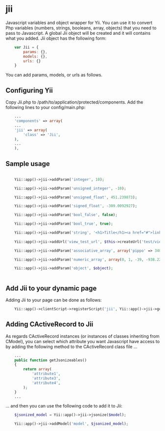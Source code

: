 jii
===
Javascript variables and object wrapper for Yii.
You can use it to convert Php variables (numbers, strings, booleans, array, objects) that you need to pass to Javascript.
A global Jii object will be created and it will contains what you added.
Jii object has the following form:
```javascript
	var Jii = {
		params: {},
		models: {},
		urls: {}
	}	
```

You can add params, models, or urls as follows.

## Configuring Yii
Copy Jii.php to /path/to/application/protected/components. Add the following lines to your config/main.php:
```php
    ...
    'components' => array(
    ...
	'jii' => array(
		'class' => 'Jii',
	),
    ...
    ),
```

## Sample usage
```php
	
	Yii::app()->jii->addParam('integer', 10);

	Yii::app()->jii->addParam('unsigned_integer', -10);

	Yii::app()->jii->addParam('unsigned_float', 451.239873);

	Yii::app()->jii->addParam('signed_float', -309.0092927);

	Yii::app()->jii->addParam('bool_false', false);

	Yii::app()->jii->addParam('bool_true', true);

	Yii::app()->jii->addParam('string', '<h1>Title</h1><a href="#">link</a>');
	
	Yii::app()->jii->addUrl('view_test_url', $this->createUrl('test/view', array('id' => 1)));

	Yii::app()->jii->addParam('associative_array', array('pippo' => 3409879, '+349287//' => '<a>link</a>'));

	Yii::app()->jii->addParam('numeric_array', array(0, 1, -39, -938.2223, '<a href="#">Prova</a>', true));

	Yii::app()->jii->addParam('object', $object);
	
```
## Add Jii to your dynamic page
Adding Jii to your page can be done as follows:
```php
	Yii::app()->clientScript->registerScript('jii', Yii::app()->jii->getScript(), CClientScript::POS_END);
```

## Adding CActiveRecord to Jii
As regards CActiveRecord instances (or instances of classes inheriting from CModel), you can select which attribute you want Javascript have access to by adding the following method to the CActiveRecord class file ...

```php
	...
	public function getJsonizeables()
	{
		return array(
			'attribute1',
			'attribute3',
			'attribute4',
		);
	}
	...
```
... and then you can use the following code to add it to Jii:
```php
	$jsonized_model = Yii::app()->jii->jsonize($model);

	Yii::app()->jii->addModel('model', $jsonized_model);
```